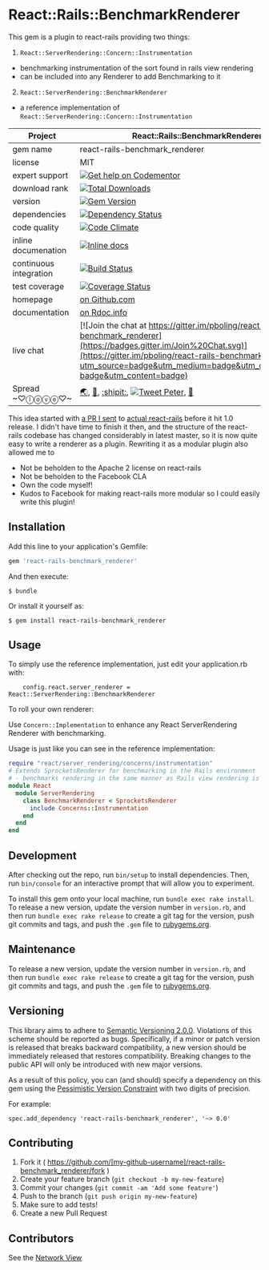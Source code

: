 # React::Rails::BenchmarkRenderer

This gem is a plugin to react-rails providing two things:

1. `React::ServerRendering::Concern::Instrumentation`
  - benchmarking instrumentation of the sort found in rails view rendering
  - can be included into any Renderer to add Benchmarking to it
2. `React::ServerRendering::BenchmarkRenderer`
  - a reference implementation of `React::ServerRendering::Concern::Instrumentation`

| Project                 |  React::Rails::BenchmarkRenderer    |
|------------------------ | ----------------- |
| gem name                |  react-rails-benchmark_renderer   |
| license                 |  MIT              |
| expert support          |  [![Get help on Codementor](https://cdn.codementor.io/badges/get_help_github.svg)](https://www.codementor.io/peterboling?utm_source=github&utm_medium=button&utm_term=peterboling&utm_campaign=github) |
| download rank               |  [![Total Downloads](https://img.shields.io/gem/rt/react-rails-benchmark_renderer.svg)](https://rubygems.org/gems/react-rails-benchmark_renderer) |
| version                 |  [![Gem Version](https://badge.fury.io/rb/react-rails-benchmark_renderer.png)](http://badge.fury.io/rb/react-rails-benchmark_renderer) |
| dependencies            |  [![Dependency Status](https://gemnasium.com/pboling/react-rails-benchmark_renderer.png)](https://gemnasium.com/pboling/react-rails-benchmark_renderer) |
| code quality            |  [![Code Climate](https://codeclimate.com/github/pboling/react-rails-benchmark_renderer.png)](https://codeclimate.com/github/pboling/react-rails-benchmark_renderer) |
| inline documenation     |  [![Inline docs](http://inch-ci.org/github/pboling/react-rails-benchmark_renderer.png)](http://inch-ci.org/github/pboling/react-rails-benchmark_renderer) |
| continuous integration  |  [![Build Status](https://secure.travis-ci.org/pboling/react-rails-benchmark_renderer.png?branch=master)](https://travis-ci.org/pboling/react-rails-benchmark_renderer) |
| test coverage           |  [![Coverage Status](https://coveralls.io/repos/pboling/react-rails-benchmark_renderer/badge.png)](https://coveralls.io/r/pboling/react-rails-benchmark_renderer) |
| homepage                |  [on Github.com][homepage] |
| documentation           |  [on Rdoc.info][documentation] |
| live chat               |  [![Join the chat at https://gitter.im/pboling/react-rails-benchmark_renderer](https://badges.gitter.im/Join%20Chat.svg)](https://gitter.im/pboling/react-rails-benchmark_renderer?utm_source=badge&utm_medium=badge&utm_campaign=pr-badge&utm_content=badge) |
| Spread ~♡ⓛⓞⓥⓔ♡~      |  [🌏](https://about.me/peter.boling), [👼](https://angel.co/peter-boling), [:shipit:](http://coderwall.com/pboling), [![Tweet Peter](https://img.shields.io/twitter/follow/galtzo.svg?style=social&label=Follow)](http://twitter.com/galtzo), [🌹](https://nationalprogressiveparty.org) |

[semver]: http://semver.org/
[pvc]: http://docs.rubygems.org/read/chapter/16#page74
[railsbling]: http://www.railsbling.com
[peterboling]: http://www.peterboling.com
[coderbits]: https://coderbits.com/pboling
[coderwall]: http://coderwall.com/pboling
[documentation]: http://rdoc.info/github/pboling/react-rails-benchmark_renderer/frames
[homepage]: https://github.com/pboling/react-rails-benchmark_renderer


This idea started with [a PR I sent](https://github.com/reactjs/react-rails/pull/101/files) to [actual react-rails](https://github.com/reactjs/react-rails) before it hit 1.0 release.  I didn't have time to finish it then, and the structure of the react-rails codebase has changed considerably in latest master, so it is now 
quite easy to write a renderer as a plugin.  Rewriting it as a modular plugin also allowed me to
  * Not be beholden to the Apache 2 license on react-rails
  * Not be beholden to the Facebook CLA
  * Own the code myself!
  * Kudos to Facebook for making react-rails more modular so I could easily write this plugin!

## Installation

Add this line to your application's Gemfile:

```ruby
gem 'react-rails-benchmark_renderer'
```

And then execute:

    $ bundle

Or install it yourself as:

    $ gem install react-rails-benchmark_renderer

## Usage

To simply use the reference implementation, just edit your application.rb with:

```
    config.react.server_renderer = React::ServerRendering::BenchmarkRenderer
```

To roll your own renderer:

Use `Concern::Implementation` to enhance any React ServerRendering Renderer with benchmarking.  

Usage is just like you can see in the reference implementation:

```ruby
require "react/server_rendering/concerns/instrumentation"
# Extends SprocketsRenderer for benchmarking in the Rails environment
# - benchmarks rendering in the same manner as Rails view rendering is benchmarked by Rails
module React
  module ServerRendering
    class BenchmarkRenderer < SprocketsRenderer
      include Concerns::Instrumentation
    end
  end
end
```

## Development

After checking out the repo, run `bin/setup` to install dependencies. Then, run `bin/console` for an interactive prompt that will allow you to experiment.

To install this gem onto your local machine, run `bundle exec rake install`. To release a new version, update the version number in `version.rb`, and then run `bundle exec rake release` to create a git tag for the version, push git commits and tags, and push the `.gem` file to [rubygems.org](https://rubygems.org).

## Maintenance

To release a new version, update the version number in `version.rb`, and then run `bundle exec rake release` to create a git tag for the version, push git commits and tags, and push the `.gem` file to [rubygems.org](https://rubygems.org).

## Versioning

This library aims to adhere to [Semantic Versioning 2.0.0](http://semver.org/).
Violations of this scheme should be reported as bugs. Specifically,
if a minor or patch version is released that breaks backward
compatibility, a new version should be immediately released that
restores compatibility. Breaking changes to the public API will
only be introduced with new major versions.

As a result of this policy, you can (and should) specify a
dependency on this gem using the [Pessimistic Version Constraint](http://docs.rubygems.org/read/chapter/16#page74) with two digits of precision.

For example:

    spec.add_dependency 'react-rails-benchmark_renderer', '~> 0.0'

## Contributing

1. Fork it ( https://github.com/[my-github-username]/react-rails-benchmark_renderer/fork )
2. Create your feature branch (`git checkout -b my-new-feature`)
3. Commit your changes (`git commit -am 'Add some feature'`)
4. Push to the branch (`git push origin my-new-feature`)
5. Make sure to add tests!
6. Create a new Pull Request

## Contributors

See the [Network View](https://github.com/pboling/react-rails-benchmark_renderer/network)
